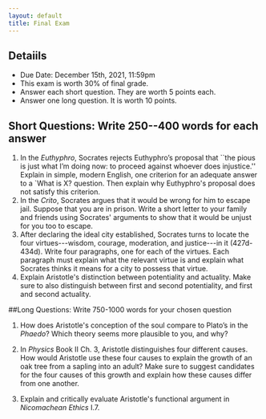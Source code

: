 ```yaml
---
layout: default
title: Final Exam
---
```


## Detaiils

+ Due Date: December 15th, 2021, 11:59pm
+ This exam is worth 30% of final grade.
+ Answer each short question. They are worth 5 points each.
+ Answer one long question. It is worth 10 points. 



## Short Questions: Write 250--400 words for each answer


1. In the *Euthyphro*, Socrates rejects Euthyphro’s proposal that ``the pious is just what I’m doing now: to proceed against whoever does injustice.'' Explain in simple, modern English, one criterion for an adequate answer to a `What is X? question. Then explain why Euthyphro's proposal does not satisfy this criterion.
2. In the *Crito*, Socrates argues that it would be wrong for him to escape jail. Suppose that you are in prison. Write a short letter to your family and friends using Socrates' arguments to show that it would be unjust for you too to escape. 
3. After declaring the ideal city established, Socrates turns to locate the four virtues---wisdom, courage, moderation, and justice---in it (427d-434d). Write four paragraphs, one for each of the virtues. Each paragraph must explain what the relevant virtue is and explain what Socrates thinks it means for a city to possess that virtue. 
4. Explain Aristotle's distinction between potentiality and actuality. Make sure to also distinguish between first and second potentiality, and first and second actuality.  



##Long Questions: Write 750-1000 words for your chosen question

1. How does Aristotle's conception of the soul compare to Plato’s in the *Phaedo*? Which theory seems more plausible to you, and why? 

2. In *Physics*  Book II Ch. 3, Aristotle distinguishes four different causes. How would Aristotle use these four causes to explain the growth of an oak tree from a sapling into an adult? Make sure to suggest candidates for the four causes of this growth and explain how these causes differ from one another. 

3. Explain and critically evaluate Aristotle's functional argument in *Nicomachean Ethics* I.7.